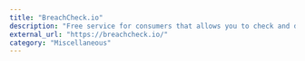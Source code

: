 ```yaml
---
title: "BreachCheck.io"
description: "Free service for consumers that allows you to check and download a list of your personal data exposed in various databreaches"
external_url: "https://breachcheck.io/"
category: "Miscellaneous"
---
```

